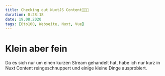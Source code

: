 ```yaml
---
title: Checking out NuxtJS Content👨🏼‍💻
duration: 0:28:18
date: 19.08.2020
tags: [0to100, Webseite, Nuxt, Vue]
---
```


# Klein aber fein

Da es sich nur um einen kurzen Stream gehandelt hat, habe ich nur kurz in Nuxt Content reingeschnuppert und einige
kleine Dinge ausprobiert.

